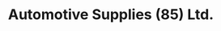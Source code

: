 ---
title: "Automotive Supplies (85) Ltd."
url: /conception-bay-south/automotive-supplies-85-ltd/
shop: Autoteile
---